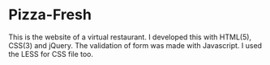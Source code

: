 # Pizza-Fresh

This is the website of a virtual restaurant. I developed this with HTML(5), CSS(3) and jQuery. The validation of form was made with Javascript. I used the LESS for CSS file too.
